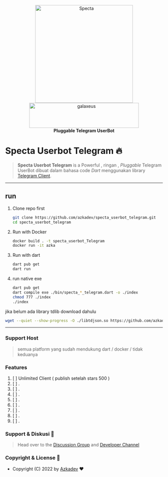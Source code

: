 <p align="center">
    <a href="https://github.com/azkadev">
        <img src="https://telegra.ph/file/e90bdeab8390b8c0d9df2.png" alt="Specta"
            width="312"
            height="312">
    </a>
    <br>
    <a href="https://youtube.com/c/galaxeus">
        <img
            src="https://raw.githubusercontent.com/azkadev/azkadev/main/assets/images/powered_galaxeus.png"
            alt="galaxeus"
            width="350"
            height="80"
        >
    </a>
    <br>
    <b>Pluggable Telegram UserBot</b>
    <br>
</p>
 

# Specta Userbot Telegram 🔥

> **Specta Userbot Telegram** is a Powerful , ringan , _Pluggable_ Telegram UserBot dibuat dalam bahasa code _Dart_ menggunakan library [Telegram Client](https://github.com/azkadev/telegram_client).
---
## run

1. Clone repo first
   ```bash
   git clone https://github.com/azkadev/specta_userbot_telegram.git
   cd specta_userbot_telegram
   ```

2. Run with Docker
   ```bash
   docker build . -t specta_userbot_Telegram
   docker run -it azka
   ```
3. Run with dart
   ```bash
   dart pub get
   dart run
   ```

4. run native exe
    ```bash
    dart pub get
    dart compile exe ./bin/specta_*_telegram.dart -o ./index
    chmod 777 ./index
    ./index
    ```

jika belum ada library tdlib download dahulu
```bash
wget --quiet --show-progress -O ./libtdjson.so https://github.com/azkadev/telegram_client/releases/download/v2022.09.01.12.01.27/libtdjson.so.1.8.5
```
---

### Support Host
> semua platform yang sudah mendukung dart / docker / tidak keduanya

### Features

1. [ ] Unlimited Client ( publish setelah stars 500 )
2. [ ] .
3. [ ] .
4. [ ] .
5. [ ] .
6. [ ] .
7. [ ] .
8. [ ] .
9. [ ] .

### Support & Diskusi 👥

> Head over to the [Discussion Group](https://t.me/developer_base_ground) and [Developer Channel](https://t.me/azkadev)

### Copyright & License 👮

* Copyright (C) 2022 by [Azkadev](https://github.com/azkadev) ❤️️